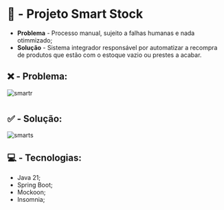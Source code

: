 # :construction: - Projeto Smart Stock

- <strong>Problema</strong> - Processo manual, sujeito a falhas humanas e nada otimmizado;
- <strong>Solução</strong> - Sistema integrador responsável por automatizar a recompra de produtos que estão com o estoque vazio ou prestes a acabar.

## :x: - Problema:

![smartr](https://github.com/user-attachments/assets/97b29140-e15e-47d1-a0db-23ee8d4fa84f)

#

## :white_check_mark: - Solução:

![smarts](https://github.com/user-attachments/assets/93e2b757-437a-496f-97da-fe3e0edd96a7)

## :computer: - Tecnologias:

- Java 21;
- Spring Boot;
- Mockoon;
- Insomnia;
